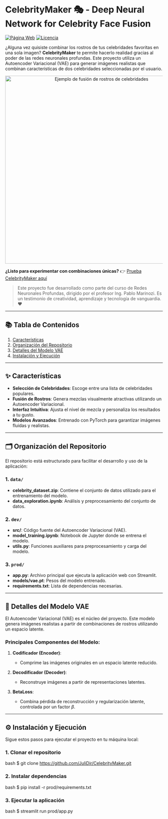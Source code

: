 # CelebrityMaker 🎭 - Deep Neural Network for Celebrity Face Fusion

[![Página Web](https://img.shields.io/badge/P%C3%A1gina_Web-Celebrity%20Maker-blue)](https://celebrity-maker.streamlit.app/)
[![Licencia](https://img.shields.io/github/license/JuliDir/CelebrityMaker?color=blue)](https://github.com/JuliDir/CelebrityMaker/blob/main/LICENSE)

¿Alguna vez quisiste combinar los rostros de tus celebridades favoritas en una sola imagen? **CelebrityMaker** te permite hacerlo realidad gracias al poder de las redes neuronales profundas. Este proyecto utiliza un Autoencoder Variacional (VAE) para generar imágenes realistas que combinan características de dos celebridades seleccionadas por el usuario.

<p align="center">
  <img src="./data/celebrity_fusion_example.png" alt="Ejemplo de fusión de rostros de celebridades" width="600">
</p>

**¿Listo para experimentar con combinaciones únicas?** 👉 [Prueba CelebrityMaker aquí](https://celebritymaker.streamlit.app/)

> Este proyecto fue desarrollado como parte del curso de Redes Neuronales Profundas, dirigido por el profesor Ing. Pablo Marinozi. Es un testimonio de creatividad, aprendizaje y tecnología de vanguardia. ❤️

---

## 📚 Tabla de Contenidos

1. [Características](#características)
2. [Organización del Repositorio](#-organización-del-repositorio)
3. [Detalles del Modelo VAE](#detalles-del-modelo-vae)
4. [Instalación y Ejecución](#-instalación-y-ejecución)

---

## ✨ Características

- **Selección de Celebridades**: Escoge entre una lista de celebridades populares.
- **Fusión de Rostros**: Genera mezclas visualmente atractivas utilizando un Autoencoder Variacional.
- **Interfaz Intuitiva**: Ajusta el nivel de mezcla y personaliza los resultados a tu gusto.
- **Modelos Avanzados**: Entrenado con PyTorch para garantizar imágenes fluidas y realistas.

---

## 🗂️ Organización del Repositorio

El repositorio está estructurado para facilitar el desarrollo y uso de la aplicación:

### 1. `data/`
- **celebrity_dataset.zip**: Contiene el conjunto de datos utilizado para el entrenamiento del modelo.
- **data_exploration.ipynb**: Análisis y preprocesamiento del conjunto de datos.

### 2. `dev/`
- **src/**: Código fuente del Autoencoder Variacional (VAE).
- **model_training.ipynb**: Notebook de Jupyter donde se entrena el modelo.
- **utils.py**: Funciones auxiliares para preprocesamiento y carga del modelo.

### 3. `prod/`
- **app.py**: Archivo principal que ejecuta la aplicación web con Streamlit.
- **models/vae.pt**: Pesos del modelo entrenado.
- **requirements.txt**: Lista de dependencias necesarias.

---

## 🤖 Detalles del Modelo VAE

El Autoencoder Variacional (VAE) es el núcleo del proyecto. Este modelo genera imágenes realistas a partir de combinaciones de rostros utilizando un espacio latente.

### Principales Componentes del Modelo:

1. **Codificador (Encoder)**:
   - Comprime las imágenes originales en un espacio latente reducido.

2. **Decodificador (Decoder)**:
   - Reconstruye imágenes a partir de representaciones latentes.

3. **BetaLoss**:
   - Combina pérdida de reconstrucción y regularización latente, controlada por un factor $\beta$.

---

## ⚙️ Instalación y Ejecución

Sigue estos pasos para ejecutar el proyecto en tu máquina local:
### 1. Clonar el repositorio
bash
$ git clone https://github.com/JuliDir/CelebrityMaker.git
### 2. Instalar dependencias
bash
$ pip install -r prod/requirements.txt
### 3. Ejecutar la aplicación
bash
$ streamlit run prod/app.py
